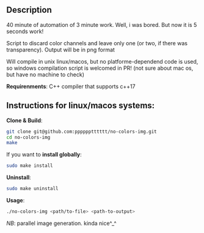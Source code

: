 ## Description

40 minute of automation of 3 minute work. Well, i was bored. But now it is 5 seconds work!

Script to discard color channels and leave only one (or two, if there was transparency). Output will be in png format

Will compile in unix linux/macos, but no platforme-dependend code is used, so windows compilation script is welcomed in PR!
(not sure about mac os, but have no machine to check)

**Requirenments**: C++ compiler that supports c++17

## Instructions for linux/macos systems:

**Clone & Build**:
```sh
git clone git@github.com:pppppptttttt/no-colors-img.git
cd no-colors-img
make
```
If you want to **install globally**:
```sh
sudo make install
```
**Uninstall**:
```sh
sudo make uninstall
```
**Usage**:
```sh
./no-colors-img <path/to-file> <path-to-output>
```

*NB*: parallel image generation. kinda nice^_^
